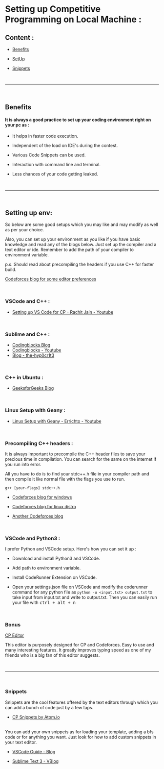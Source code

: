 # Setting up Competitive Programming on Local Machine :

## Content :

- [Benefits](#Benefits)

- [SetUp](#Setting-up-env)

- [Snippets](#Snippets)

<br> <hr> <br>

## Benefits

#### It is always a good practice to set up your coding environment right on your pc as :

* It helps in faster code execution.

* Independent of the load on IDE's during the contest.

* Various Code Snippets can be used.

* Interaction with command line and terminal.

* Less chances of your code getting leaked.

<br> <hr> <br>

## Setting up env:

So below are some good setups which you may like and may modify as well as per your choice.

Also, you can set up your environment as you like if you have basic knowledge and read any of the blogs below. Just set up the compiler and a text editor or ide. Remember to add the path of your compiler to environment variable.

p.s. Should read about precompiling the headers if you use C++ for faster build.

[Codeforces blog for some editor preferences](https://codeforces.com/blog/entry/356)

<br>

### VSCode and C++ :
* [Setting up VS Code for CP - Rachit Jain - Youtube](https://www.youtube.com/watch?v=Y-_3rXgrRAY)

<br>

### Sublime and C++ :
* [Codingblocks Blog](https://blog.codingblocks.com/2019/setting-up-a-c-competitive-programming-environment/)
* [Codingblocks - Youtube](https://www.youtube.com/watch?v=Mt6Jb8u9XBk)
* [Blog - the-hyp0cr1t3](https://github.com/the-hyp0cr1t3/CC/blob/master/Setting%20up%20Sublime.md)

<br>

### C++ in Ubuntu :
* [GeeksforGeeks Blog](https://www.geeksforgeeks.org/setting-up-a-c-competitive-programming-environment/)

<br>

### Linux Setup with Geany :
* [Linux Setup with Geany - Errichto - Youtube](https://www.youtube.com/watch?v=ePZEkbbf3fc)

<br>

### Precompiling C++ headers :

It is always important to precompile the C++ header files to save your precious time in compilation. You can search for the same on the internet if you run into error.

All you have to do is to find your stdc++.h file in your compiler path and then compile it like normal file with the flags you use to run.

`g++ [your-flags] stdc++.h`

* [Codeforces blog for windows](https://codeforces.com/blog/entry/66809)

* [Codeforces blog for linux distro](https://codeforces.com/blog/entry/53909?)

* [Another Codeforces blog](https://codeforces.com/blog/entry/79026)

<br>

### VSCode and Python3 :

I prefer Python and VSCode setup. Here's how you can set it up :

* Download and install Python3 and VSCode.

* Add path to environment variable. 

* Install CodeRunner Extension on VSCode.

* Open your settings.json file on VSCode and modify the coderunner command for any python file as `python -u <input.txt> output.txt` to take input from input.txt and write to output.txt. Then you can easily run your file with <kbd> ctrl + alt + n </kbd>

<br>

### Bonus 

[CP Editor](https://cpeditor.org/)

This editor is purposely designed for CP and Codeforces. Easy to use and many interesting features. It greatly improves typing speed as one of my friends who is a big fan of this editor suggests.

<br> <hr> <br>

### Snippets

Snippets are the cool features offered by the text editors through which you can add a bunch of code just by a few taps. 

- [CP Snippets by Atom.io](https://atom.io/packages/cpp-competitive-programming-snippets)

<br> 
You can add your own snippets as for loading your template, adding a bfs code or for anything you want. Just look for how to add custom snippets in your text editor.

- [VSCode Guide - Blog](https://code.visualstudio.com/docs/editor/userdefinedsnippets)

- [Sublime Text 3 - VBlog](https://devdojo.com/episode/how-to-create-sublime-text-snippets)